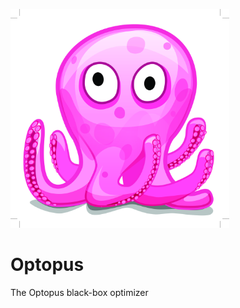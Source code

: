 <p>
  <img src="images/octopod.eps.png" width="350"/>
</p>

# Optopus
The Optopus black-box optimizer
